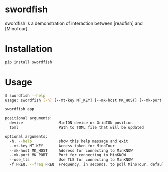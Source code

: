 swordfish
=========
<!-- [![Build](https://github.com/LooseLab/swordfish/actions/workflows/main.yml/badge.svg)](https://github.com/LooseLab/swordfish/actions/workflows/main.yml/badge.svg) -->
<!-- [![PyPI](https://img.shields.io/pypi/v/swordfish)](https://pypi.org/p/swordfish) -->

swordfish is a demonstration of interaction between [readfish] and [MinoTour].


Installation
===
```bash
pip install swordfish
```

Usage
===

```bash
$ swordfish --help
usage: swordfish [-h] [--mt-key MT_KEY] [--mk-host MK_HOST] [--mk-port MK_PORT] [--use_tls] [-f FREQ] device toml

swordfish app

positional arguments:
  device                MinION device or GridION position
  toml                  Path to TOML file that will be updated

optional arguments:
  -h, --help            show this help message and exit
  --mt-key MT_KEY       Access token for MinoTour
  --mk-host MK_HOST     Address for connecting to MinKNOW
  --mk-port MK_PORT     Port for connecting to MinKNOW
  --use_tls             Use TLS for connecting to MinKNOW
  -f FREQ, --freq FREQ  Frequency, in seconds, to poll MinoTour, default: 60. Cannot be less than 60
```

